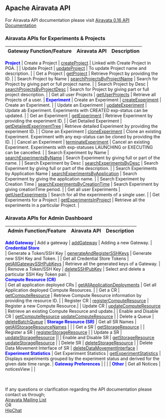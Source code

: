 ## Apache Airavata API

For Airavata API documentation please visit <a href="http://airavata.apache.org/api-docs/0.16/" target="_blank">Airavata 0.16 API Documentation</a>
### <h3>Airavata APIs for Experiments & Projects</h3>

|       Gateway Function/Feature        |           Airavata API            |           Description         |
|:--------------------------------------|:----------------------------------|:------------------------------|
<b style="color:blue;">Project</b>
| Create a Project                          | <a href="http://airavata.apache.org/api-docs/0.16/airavata_api.html#Fn_Airavata_createProject" target="_blank">createProject</a>                                      | Linked with Create Project in PGA.    |
| Update Project                            | <a href="http://airavata.apache.org/api-docs/0.16/airavata_api.html#Fn_Airavata_updateProject" target="_blank">updateProject</a>                                      | To update Project name and description.   |
| Get a Project                             | <a href="http://airavata.apache.org/api-docs/0.16/airavata_api.html#Fn_Airavata_getProject" target="_blank">getProject</a>                                            | Retrieve Project by providing the ID.           |
| Search Project by Name                    | <a href="http://airavata.apache.org/api-docs/0.16/airavata_api.html#Fn_Airavata_searchProjectsByProjectName" target="_blank">searchProjectsByProjectName</a>          | Search for Project by giving part or full project name.          |
| Search Project by Desc                    | <a href="http://airavata.apache.org/api-docs/0.16/airavata_api.html#Fn_Airavata_searchProjectsByProjectDesc" target="_blank">searchProjectsByProjectDesc</a>          | Search for Project by giving part or full project description.          |
| Get all user Projects                     | <a href="http://airavata.apache.org/api-docs/0.16/airavata_api.html#Fn_Airavata_getUserProjects" target="_blank">getUserProjects</a>                                  | Retrieve all Projects of a user.          |
<b style="color:blue;">Experiment</b>
| Create an Experiment                      | <a href="http://airavata.apache.org/api-docs/0.16/airavata_api.html#Fn_Airavata_createExperiment" target="_blank">createExperiment</a>                                | Create an Experiment.          |
| Update an Experiment                      | <a href="http://airavata.apache.org/api-docs/0.16/airavata_api.html#Fn_Airavata_updateExperiment" target="_blank">updateExperiment</a>                                | Update ab Experiment. Experiments with CREATED exp-status can be updated.          |
| Get an Experiment                         | <a href="http://airavata.apache.org/api-docs/0.16/airavata_api.html#Fn_Airavata_getExperiment" target="_blank">getExperiment</a>                                      | Retrieve Experiment by providing the experiment ID.          |
| Get Detailed Experiment                   | <a href="http://airavata.apache.org/api-docs/0.16/airavata_api.html#Fn_Airavata_getDetailedExperimentTree" target="_blank">getDetailedExperimentTree</a>              | Retrieve detailed Experiment by providing the experiment ID.          |
| Clone an Experiment                       | <a href="http://airavata.apache.org/api-docs/0.16/airavata_api.html#Fn_Airavata_cloneExperiment" target="_blank">cloneExperiment</a>                                  | Clone an existing Experiment. Experiment with any exp-status can be cloned by providing the ID.          |
| Cancel an Experiment                      | <a href="http://airavata.apache.org/api-docs/0.16/airavata_api.html#Fn_Airavata_terminateExperiment" target="_blank">terminateExperiment</a>                          | Cancel an existing Experiment. Experiments with exp-statuses LAUNCHING or EXECUTING can be cancelled.           |
| Search Experiment by Name                 | <a href="http://airavata.apache.org/api-docs/0.16/airavata_api.html#Fn_Airavata_searchExperimentsByName" target="_blank">searchExperimentsByName</a>                  | Search Experiment by giving full or part of the name.          |
| Search Experiment by Desc                 | <a href="http://airavata.apache.org/api-docs/0.16/airavata_api.html#Fn_Airavata_searchExperimentsByDesc" target="_blank">searchExperimentsByDesc</a>                  | Search Experiment by giving full or part of the description.           |
| Search Experiments by Application Name    | <a href="http://airavata.apache.org/api-docs/0.16/airavata_api.html#Fn_Airavata_searchExperimentsByApplication" target="_blank">searchExperimentsByApplication</a>    | Search Experiment by giving the application name.           |
| Search Experiment by Creation Time        | <a href="http://airavata.apache.org/api-docs/0.16/airavata_api.html#Fn_Airavata_searchExperimentsByCreationTime" target="_blank">searchExperimentsByCreationTime</a>  | Search Experiment by giving creationTime period.           |
| Get all user Experiments                  | <a href="http://airavata.apache.org/api-docs/0.16/airavata_api.html#Fn_Airavata_getUserExperiments" target="_blank">getUserExperiments</a>                            | Search for all the experiments of a single user.          |
| Get Experiments for a Project             | <a href="http://airavata.apache.org/api-docs/0.16/airavata_api.html#Fn_Airavata_getExperimentsInProject" target="_blank">getExperimentsInProject</a>                  | Retrieve all the experiments in a particular Project.          |





### <h3>Airavata APIs for Admin Dashboard</h3>
   
|           Admin Function/Feature              |              Airavata API             |                                          Description                                              |
|:----------------------------------------------|:--------------------------------------|:------------------------------------------------------------------------------------------------  |
<b style="color:blue;">Add Gateway</b>
| Add a gateway                                 | <a href="http://airavata.apache.org/api-docs/0.16/airavata_api.html#Fn_Airavata_addGateway" target="_blank">addGateway</a>        | Adding a new Gateway.                       |
<b style="color:blue;">Credential Store</b>  
| Generate a Token/SSH Key                      | <a href="http://airavata.apache.org/api-docs/0.16/airavata_api.html#Fn_Airavata_generateAndRegisterSSHKeys" target="_blank">generateAndRegisterSSHKeys</a>            | Generate new SSH Key and Token.   |
| Get all Credential Store Tokens               | <a href="http://airavata.apache.org/api-docs/0.16/airavata_api.html#Fn_Airavata_getAllGatewaySSHPubKeys" target="_blank">getAllGatewaySSHPubKeys</a>               | Retrieve all the generated keys of a Gateway.              |
| Remove a Token/SSH Key                        | <a href="http://airavata.apache.org/api-docs/0.16/airavata_api.html#Fn_Airavata_deleteSSHPubKey" target="_blank">deleteSSHPubKey</a>                       | Select and delete a particular SSH Key Token pair.   |  
<b style="color:blue;">Compute Resource (CR)</b>                                                                                            
| Get all application deployed CRs              | <a href="http://airavata.apache.org/api-docs/0.16/airavata_api.html#Fn_Airavata_getAllApplicationDeployments" target="_blank">getAllApplicationDeployments</a>          | Get all Application deployed Compute Resources.        |
| Get a CR                                      | <a href="http://airavata.apache.org/api-docs/0.16/airavata_api.html#Fn_Airavata_getComputeResource" target="_blank">getComputeResource</a>                    | Retrieve Compute Resource information by providing the resource ID.   |
| Register CR                                   | <a href="http://airavata.apache.org/api-docs/0.16/airavata_api.html#Fn_Airavata_registerComputeResource" target="_blank">registerComputeResource</a>               | Register a new Compute Resource.|
| Update CR                                     | <a href="http://airavata.apache.org/api-docs/0.16/airavata_api.html#Fn_Airavata_updateComputeResource" target="_blank">updateComputeResource</a>                 | Retrieve an existing Compute Resource and update.|
| Enable and Disable CR                         | <a href="http://airavata.apache.org/api-docs/0.16/airavata_api.html#Fn_Airavata_getComputeResource" target="_blank">getComputeResource</a>    <a href="http://airavata.apache.org/api-docs/0.16/airavata_api.html#Fn_Airavata_updateComputeResource" target="_blank">updateComputeResource</a>    |
| Delete a Queue                                | <a href="http://airavata.apache.org/api-docs/0.16/airavata_api.html#Fn_Airavata_deleteBatchQueue" target="_blank">deleteBatchQueue</a>                      |
<b style="color:blue;">Storage Resource (SR)</b> 
| Get all SR Names                              | <a href="http://airavata.apache.org/api-docs/0.16/airavata_api.html#Fn_Airavata_getAllStorageResourceNames" target="_blank">getAllStorageResourceNames</a>          |                                                                                                   |
| Get a SR                                      | <a href="http://airavata.apache.org/api-docs/0.16/airavata_api.html#Fn_Airavata_getStorageResource" target="_blank">getStorageResource</a>                    |
| Register a SR                                 | <a href="http://airavata.apache.org/api-docs/0.16/airavata_api.html#Fn_Airavata_registerStorageResource" target="_blank">registerStorageResource</a>               |
| Update a SR                                   | <a href="http://airavata.apache.org/api-docs/0.16/airavata_api.html#Fn_Airavata_updateStorageResource" target="_blank">updateStorageResource</a>                 ||
| Enable and Disable SR                         | <a href="http://airavata.apache.org/api-docs/0.16/airavata_api.html#Fn_Airavata_getStorageResource" target="_blank">getStorageResource</a>    <a href="http://airavata.apache.org/api-docs/0.16/airavata_api.html#Fn_Airavata_updateStorageResource" target="_blank">updateStorageResource</a>    |
| Delete SR                                     | <a href="http://airavata.apache.org/api-docs/0.16/airavata_api.html#Fn_Airavata_deleteStorageResource" target="_blank">deleteStorageResource</a>                 |
| Delete Data Movement Interface of SR          | <a href="http://airavata.apache.org/api-docs/0.16/airavata_api.html#Fn_Airavata_deleteDataMovementInterface" target="_blank">deleteDataMovementInterface</a>       |
<b style="color:blue;">Experiment Statistics</b>
| Get Experiment Statistics                     | <a href="http://airavata.apache.org/api-docs/0.16/airavata_api.html#Fn_Airavata_getExperimentStatistics" target="_blank">getExperimentStatistics</a>               | Displays experiments grouped by the experiment status and derived for the given date time range.  |
<b style="color:blue;">Gateway Preferences</b>
|                                               |                                        |                      |
<b style="color:blue;">Other</b>
| Get all Notices                               | noticesView                           |                      |





<br></br>
If any questions or clarification regarding the API documentation please contact us through;
<a href="http://airavata.apache.org/community/mailing-lists.html" target="_blank"><br>Airavata Mailing List</a> <br> OR<br>
<a href="https://www.hipchat.com/gMDHyN1KM" target="_blank">HipChat</a>
